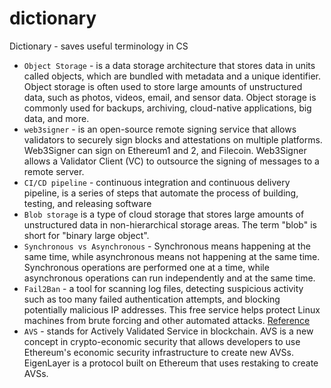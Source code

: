 # dictionary
Dictionary - saves useful terminology in CS

- `Object Storage` -  is a data storage architecture that stores data in units called objects, which are bundled with metadata and a unique identifier. Object storage is often used to store large amounts of unstructured data, such as photos, videos, email, and sensor data. Object storage is commonly used for backups, archiving, cloud-native applications, big data, and more. 
- `web3signer` - is an open-source remote signing service that allows validators to securely sign blocks and attestations on multiple platforms. Web3Signer can sign on Ethereum1 and 2, and Filecoin. Web3Signer allows a  Validator Client (VC) to outsource the signing of messages to a remote server.
- `CI/CD pipeline` - continuous integration and continuous delivery pipeline, is a series of steps that automate the process of building, testing, and releasing software
- `Blob storage` is a type of cloud storage that stores large amounts of unstructured data in non-hierarchical storage areas. The term "blob" is short for "binary large object". 
- `Synchronous vs Asynchronous` -  Synchronous means happening at the same time, while asynchronous means not happening at the same time. Synchronous operations are performed one at a time, while asynchronous operations can run independently and at the same time. 
- `Fail2Ban` - a tool for scanning log files, detecting suspicious activity such as too many failed authentication attempts, and blocking potentially malicious IP addresses. This free service helps protect Linux machines from brute forcing and other automated attacks. [Reference](https://siddhivinayak-sk.medium.com/prevent-your-website-from-brute-force-attacks-use-fail2ban-to-block-malicious-clients-92b15b5ae4ec)
- `AVS` - stands for Actively Validated Service in blockchain. AVS is a new concept in crypto-economic security that allows developers to use Ethereum's economic security infrastructure to create new AVSs. EigenLayer is a protocol built on Ethereum that uses restaking to create AVSs.
